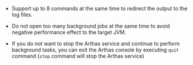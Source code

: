 * Support up to 8 commands at the same time to redirect the output to the log files.

* Do not open too many background jobs at the same time to avoid negative performance effect to the target JVM.

* If you do not want to stop the Arthas service and continue to perform background tasks, you can exit the Arthas console by executing `quit` command (`stop` command will stop the Arthas service)
